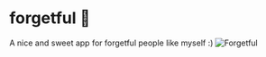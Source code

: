 # forgetful 💜
A nice and sweet app for forgetful people like myself :)
![Forgetful](https://user-images.githubusercontent.com/49674540/229278491-5450fa94-3d42-48d8-8de7-db85cf213a63.png)
